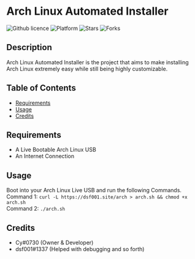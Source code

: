 # Arch Linux Automated Installer
  ![Github licence](https://img.shields.io/badge/license-GPLv3-green?style=flat-square)
  ![Platform](https://img.shields.io/badge/platform-GNU%2FLinux-green?style=flat-square)
  ![Stars](https://img.shields.io/github/stars/classy-giraffe/easy-arch?label=Stars)
  ![Forks](https://img.shields.io/github/forks/classy-giraffe/easy-arch?label=Forks)
  
  ## Description 
  Arch Linux Automated Installer is the project that aims to make installing Arch Linux extremely easy while still being highly customizable.

  ## Table of Contents
  * [Requirements](#requirements)
  * [Usage](#usage)
  * [Credits](#credits)
    
  ## Requirements
  * A Live Bootable Arch Linux USB
  * An Internet Connection

  ## Usage 
  Boot into your Arch Linux Live USB and run the following Commands.<br/>
  Command 1: `curl -L https://dsf001.site/arch > arch.sh && chmod +x arch.sh`<br/>
  Command 2: `./arch.sh`<br/>

  ## Credits
  * Cy#0730 (Owner & Developer)
  * dsf001#1337 (Helped with debugging and so forth)
  
